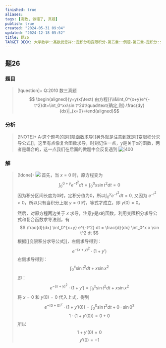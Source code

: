 ```yaml
---
finished: true
aliases: 
tags: [高数, 做错了, 真题]
publish: true
created: "2024-05-31 09:04"
updated: "2024-12-18 05:52"
title: 题26
TARGET DECK: 大学数学::高数武忠祥::定积分和变限积分-第五章::例题-第五章-定积分::题26
---
```

## 题26
### 题目
> [!question]+
> Q:2010 数三真题
> $$ \begin{aligned}{y=y(x)\text{ 由方程}}\\&\int_0^{x+y}e^{-t^2}dt=\int_0^xx\sin t^2dt\quad\text{确定,则}.\frac{dy}{dx}|_{x=0}=\end{aligned}$$
### 分析
> [!NOTE]+
> A:这个题考的是[[隐函数求导]]另外就是注意到就是[[变限积分求导公式]]，这里有点像复合函数求导，时刻记住一点，y是关于x的函数，两者是耦合的，这一点我们在后面的做题中会反复遇到
> ![|400](https://img.hwenyi.live/202412181352963.webp)
### 解
> [!done]-
> ![](https://img.hwenyi.live/202403100947466.webp)
> 首先，当 $x=0$ 时，原方程变为
> $$
> \int_0^{0+y} e^{-t^2} dt = \int_0^0 x\sin t^2 dt = 0
> $$
> 因为积分区间长度为0时，定积分值为0，所以$\int_0^{y} e^{-t^2} dt = 0$, 又因为 $e^{-t^2}>0$，所以只有当积分上限 $y=0$ 时，等式才成立，即 $y(0)=0$。
> 
> 然后，对原方程两边关于 $x$ 求导，注意$y$是$x$的函数，利用变限积分求导公式和复合函数求导法则，有
> $$
> \frac{d}{dx} \int_0^{x+y} e^{-t^2} dt = \frac{d}{dx} \int_0^x x \sin t^2 dt
> $$
> 根据[[变限积分求导公式]]，左侧求导得到：
> $$
> e^{-(x+y)^2} \cdot (1+y')
> $$
> 右侧求导得到：
> $$
> \int_0^x \sin t^2 dt + x \sin x^2
> $$
> 即：
> $$
> e^{-(x+y)^2} \cdot (1+y') = \int_0^x \sin t^2 dt + x \sin x^2
> $$
> 将 $x=0$ 和 $y(0)=0$ 代入上式，得到
> $$
> e^{-(0+0)^2} \cdot (1+y'(0)) = \int_0^0 \sin t^2 dt + 0 \cdot \sin 0^2
> $$
> $$
> 1 \cdot (1+y'(0)) = 0 + 0
> $$
> 所以
> $$
> 1+y'(0) = 0
> $$
> $$
> y'(0) = -1
> $$
